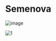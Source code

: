 # Semenova


![image](https://github.com/user-attachments/assets/b2650d1d-f531-4e25-9842-012e9076cc60)

![1](https://github.com/user-attachments/assets/d47785a9-3f36-4d62-9012-bc075d5654ce)
